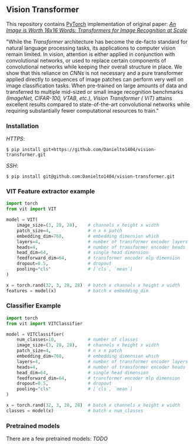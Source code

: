 ## Vision Transformer 

This repository contains [PyTorch](https://pytorch.org/) implementation of original
paper: *[An Image is Worth 16x16 Words: Transformers for Image Recognition at Scale](https://arxiv.org/abs/2010.11929)*

"While the _Transformer_ architecture has become the de-facto standard for natural language processing tasks, its
applications to computer vision remain limited. In vision, attention is either applied in conjunction with convolutional
networks, or used to replace certain components of convolutional networks while keeping their overall structure in
place. We show that this reliance on _CNNs_ is not necessary and a pure transformer applied directly to sequences of
image
patches can perform very well on image classification tasks. When pre-trained on large amounts of data and transferred
to multiple mid-sized or small image recognition benchmarks _(ImageNet, CIFAR-100, VTAB, etc.)_, _Vision Transformer (
ViT)_
attains excellent results compared to state-of-the-art convolutional networks while requiring substantially fewer
computational resources to train."

### Installation

_HTTPS_:

```shell
$ pip install git+https://github.com/Danielto1404/vision-transformer.git
```

_SSH_:

```shell
$ pip install git@github.com:Danielto1404/vision-transformer.git
```

### VIT Feature extractor example

```python
import torch
from vit import VIT

model = VIT(
    image_size=(3, 28, 28),    # channels x height x width  
    patch_size=4,              # n x n patch
    embedding_dim=768,         # embedding dimension which
    layers=4,                  # number of transformer encoder layers
    heads=4,                   # number of transformer encoder heads
    head_dim=64,               # single head dimension
    feedforward_dim=64,        # transformer encoder mlp dimension
    dropout=0.5,               # dropout
    pooling="cls"              # [`cls`, `mean`]
)

x = torch.rand(32, 3, 28, 28)  # batch x channels x height x width
features = model(x)            # batch x embedding_dim
```

### Classifier Example

```python
import torch
from vit import VITClassifier

model = VITClassifier(
    num_classes=10,            # number of classes
    image_size=(3, 28, 28),    # channels x height x width  
    patch_size=4,              # n x n patch
    embedding_dim=768,         # embedding dimension which
    layers=4,                  # number of transformer encoder layers
    heads=4,                   # number of transformer encoder heads
    head_dim=64,               # single head dimension
    feedforward_dim=64,        # transformer encoder mlp dimension
    dropout=0.5,               # dropout
    pooling="cls"              # [`cls`, `mean`]
)

x = torch.rand(32, 3, 28, 28)  # batch x channels x height x width
classes = model(x)             # batch x num_classes
```

### Pretrained models

There are a few pretrained models:
    _TODO_